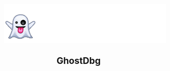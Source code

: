 
 
<img align="center" hspace="20" src="/GhostBanner.gif">

<p align="center">                 
  <h1 align="center">GhostDbg</h1>
</p> 

